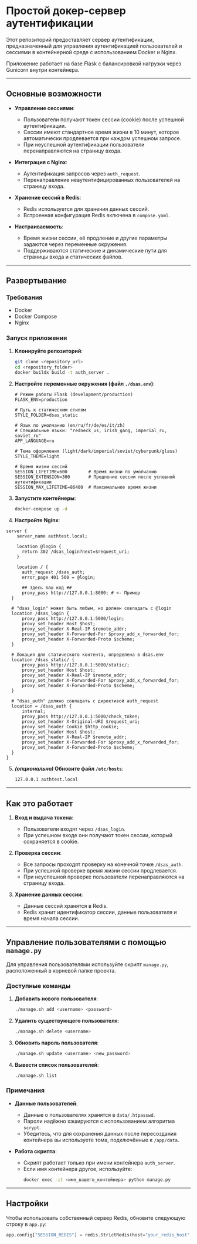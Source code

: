 
# Простой докер-сервер аутентификации

Этот репозиторий предоставляет сервер аутентификации, предназначенный для управления аутентификацией пользователей и сессиями в контейнерной среде с использованием Docker и Nginx.

Приложение работает на базе Flask с балансировкой нагрузки через Gunicorn внутри контейнера.

---

## Основные возможности

- **Управление сессиями**:
  - Пользователи получают токен сессии (cookie) после успешной аутентификации.
  - Сессии имеют стандартное время жизни в 10 минут, которое автоматически продлевается при каждом успешном запросе.
  - При неуспешной аутентификации пользователи перенаправляются на страницу входа.

- **Интеграция с Nginx**:
  - Аутентификация запросов через `auth_request`.
  - Перенаправление неаутентифицированных пользователей на страницу входа.

- **Хранение сессий в Redis**:
  - Redis используется для хранения данных сессий.
  - Встроенная конфигурация Redis включена в `compose.yaml`.

- **Настраиваемость**:
  - Время жизни сессии, её продление и другие параметры задаются через переменные окружения.
  - Поддерживаются статические и динамические пути для страницы входа и статических файлов.

---

## Развертывание

### Требования

- Docker
- Docker Compose
- Nginx

### Запуск приложения

1. **Клонируйте репозиторий**:

   ```bash
   git clone <repository_url>
   cd <repository_folder>
   docker buildx build -t auth_server .
   ```

2. **Настройте переменные окружения (файл `./dsas.env`)**:

   ```env
   # Режим работы Flask (development/production)
   FLASK_ENV=production

   # Путь к статическим стилям
   STYLE_FOLDER=dsas_static

   # Язык по умолчанию (en/ru/fr/de/es/it/zh)
   # Специальные языки: "redneck_us, irish_gang, imperial_ru, soviet_ru"
   APP_LANGUAGE=ru

   # Тема оформления (light/dark/imperial/soviet/cyberpunk/glass)
   STYLE_THEME=light

   # Время жизни сессий
   SESSION_LIFETIME=600        # Время жизни по умолчанию
   SESSION_EXTENSION=300       # Продление сессии после успешной аутентификации
   SESSION_MAX_LIFETIME=86400  # Максимальное время жизни
   ```

3. **Запустите контейнеры**:

   ```bash
   docker-compose up -d
   ```

4. **Настройте Nginx**:

  ```nginx
server {
      server_name authtest.local;

      location @login {
        return 302 /dsas_login?next=$request_uri;
      }

      location / {
        auth_request /dsas_auth;
        error_page 401 500 = @login;

        ## Здесь ваш код ##
        proxy_pass http://127.0.0.1:8080; # <- Пример
    }

    # "dsas_login" может быть любым, но должен совпадать с @login
    location /dsas_login {
        proxy_pass http://127.0.0.1:5000/login;
        proxy_set_header Host $host;
        proxy_set_header X-Real-IP $remote_addr;
        proxy_set_header X-Forwarded-For $proxy_add_x_forwarded_for;
        proxy_set_header X-Forwarded-Proto $scheme;
    }

    # Локация для статического контента, определена в dsas.env
    location /dsas_static/ {
        proxy_pass http://127.0.0.1:5000/static/;
        proxy_set_header Host $host;
        proxy_set_header X-Real-IP $remote_addr;
        proxy_set_header X-Forwarded-For $proxy_add_x_forwarded_for;
        proxy_set_header X-Forwarded-Proto $scheme;
    }

    # "dsas_auth" должно совпадать с директивой auth_request
    location = /dsas_auth {
        internal;
        proxy_pass http://127.0.0.1:5000/check_token;
        proxy_set_header X-Original-URI $request_uri;
        proxy_set_header Cookie $http_cookie;
        proxy_set_header Host $host;
        proxy_set_header X-Real-IP $remote_addr;
        proxy_set_header X-Forwarded-For $proxy_add_x_forwarded_for;
        proxy_set_header X-Forwarded-Proto $scheme;
    }
}
```


5. **_(опционально)_ Обновите файл `/etc/hosts`**:

   ```bash
   127.0.0.1 authtest.local
   ```

---

## Как это работает

1. **Вход и выдача токена**:
    - Пользователи входят через `/dsas_login`.
    - При успешном входе они получают токен сессии, который сохраняется в cookie.

2. **Проверка сессии**:
    - Все запросы проходят проверку на конечной точке `/dsas_auth`.
    - При успешной проверке время жизни сессии продлевается.
    - При неуспешной проверке пользователи перенаправляются на страницу входа.

3. **Хранение данных сессии**:
    - Данные сессий хранятся в Redis.
    - Redis хранит идентификатор сессии, данные пользователя и время начала сессии.

---

## Управление пользователями с помощью `manage.py`

Для управления пользователями используйте скрипт `manage.py`, расположенный в корневой папке проекта.

### Доступные команды

1. **Добавить нового пользователя**:
   ```bash
   ./manage.sh add <username> <password>
   ```

2. **Удалить существующего пользователя**:
   ```bash
   ./manage.sh delete <username>
   ```

3. **Обновить пароль пользователя**:
   ```bash
   ./manage.sh update <username> <new_password>
   ```

4. **Вывести список пользователей**:
   ```bash
   ./manage.sh list
   ```

### Примечания

- **Данные пользователей**:
  - Данные о пользователях хранятся в `data/.htpasswd`.
  - Пароли надёжно хэшируются с использованием алгоритма `scrypt`.
  - Убедитесь, что для сохранения данных после пересоздания контейнера вы используете тома, подключённые к `/app/data`.

- **Работа скрипта**:
  - Скрипт работает только при имени контейнера `auth_server`. 
  - Если имя контейнера другое, используйте:
    ```bash
    docker exec -it <имя_вашего_контейнера> python manage.py
    ```

---

## Настройки

Чтобы использовать собственный сервер Redis, обновите следующую строку в `app.py`:

```python
app.config["SESSION_REDIS"] = redis.StrictRedis(host="your_redis_host", port=6379, decode_responses=True)
```
